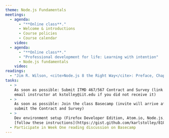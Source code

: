 ```yaml
---
theme: Node.js Fundamentals
meetings:
  - agenda:
      - "**Online class**."
      - Welcome & introductions
      - Course policies
      - Course calendar
    video:
  - agenda:
      - "**Online class**."
      - "Professional development for life: Learning with intention"
      - Node.js fundamentals
    video:
readings:
  - "Jim R. Wilson, <cite>Node.js 8 the Right Way</cite>: Preface, Chapters&nbsp;1–2"
tasks:
  - >
    As soon as possible: Submit ITMD 467/567 Contract and Survey (link in your @hawk.iit.edu inbox;
    email instructor at kstolley@iit.edu if you did not receive it)
  - >
    As soon as possible: Join the class Basecamp (invite will arrive after you
    submit the Contract and Survey)
  - >
    Dev environment setup (Firefox Developer Edition, Atom.io, Node.js, Git);
    [follow these instructions](https://gist.github.com/karlstolley/810e9cb69727ff20c3cf56ac33734b79)
  - Participate in Week One reading discussion on Basecamp
---
```

